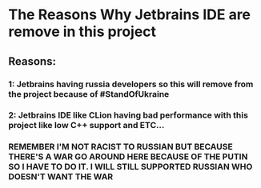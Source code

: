 # The Reasons Why Jetbrains IDE are remove in this project

## Reasons:

### 1: Jetbrains having russia developers so this will remove from the project because of #StandOfUkraine

### 2: Jetbrains IDE like CLion having bad performance with this project like low C++ support and ETC...

### REMEMBER I'M NOT RACIST TO RUSSIAN BUT BECAUSE THERE'S A WAR GO AROUND HERE BECAUSE OF THE PUTIN SO I HAVE TO DO IT. I WILL STILL SUPPORTED RUSSIAN WHO DOESN'T WANT THE WAR
